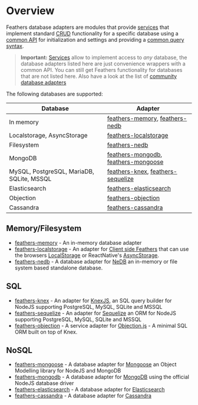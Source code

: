 # Overview

Feathers database adapters are modules that provide [services](../services.md) that implement standard [CRUD](https://en.wikipedia.org/wiki/Create,_read,_update_and_delete) functionality for a specific database using a [common API](./common.md) for initialization and settings and providing a [common query syntax](./querying.md).

> __Important:__ [Services](../services.md) allow to implement access to _any_ database, the database adapters listed here are just convenience wrappers with a common API. You can still get Feathers functionality for databases that are not listed here. Also have a look at the list of [community database adapters](https://github.com/feathersjs/awesome-feathersjs#database)

The following databases are supported:

| Database | Adapter |
|---|---|
| In memory | [feathers-memory](https://github.com/feathersjs-ecosystem/feathers-memory), [feathers-nedb](https://github.com/feathersjs-ecosystem/feathers-nedb) |
| Localstorage, AsyncStorage | [feathers-localstorage](https://github.com/feathersjs-ecosystem/feathers-localstorage) |
| Filesystem | [feathers-nedb](https://github.com/feathersjs-ecosystem/feathers-nedb) |
| MongoDB | [feathers-mongodb](https://github.com/feathersjs-ecosystem/feathers-mongodb), [feathers-mongoose](https://github.com/feathersjs-ecosystem/feathers-mongoose) |
| MySQL, PostgreSQL, MariaDB, SQLite, MSSQL | [feathers-knex](https://github.com/feathersjs-ecosystem/feathers-knex), [feathers-sequelize](https://github.com/feathersjs-ecosystem/feathers-sequelize) |
| Elasticsearch | [feathers-elasticsearch](https://github.com/feathersjs-ecosystem/feathers-elasticsearch) |
| Objection | [feathers-objection](https://github.com/feathersjs-ecosystem/feathers-objection) |
| Cassandra | [feathers-cassandra](https://github.com/feathersjs-ecosystem/feathers-cassandra) |

## Memory/Filesystem

- [feathers-memory](https://github.com/feathersjs-ecosystem/feathers-memory) - An in-memory database adapter
- [feathers-localstorage](https://github.com/feathersjs-ecosystem/feathers-localstorage) - An adapter for [Client side Feathers](../client.md) that can use the browsers [LocalStorage](https://developer.mozilla.org/en-US/docs/Web/API/Window/localStorage) or ReactNative's [AsyncStorage](https://facebook.github.io/react-native/docs/asyncstorage.html).
- [feathers-nedb](https://github.com/feathersjs-ecosystem/feathers-nedb) - A database adapter for [NeDB](https://github.com/louischatriot/nedb) an in-memory or file system based standalone database.

## SQL

- [feathers-knex](https://github.com/feathersjs-ecosystem/feathers-knex) - An adapter for [KnexJS](http://knexjs.org/), an SQL query builder for NodeJS supporting PostgreSQL, MySQL, SQLite and MSSQL
- [feathers-sequelize](https://github.com/feathersjs-ecosystem/feathers-sequelize) - An adapter for [Sequelize](http://docs.sequelizejs.com/) an ORM for NodeJS supporting PostgreSQL, MySQL, SQLite and MSSQL
- [feathers-objection](https://github.com/feathersjs-ecosystem/feathers-objection) - A service adapter for [Objection.js](https://vincit.github.io/objection.js) - A minimal SQL ORM built on top of Knex.

## NoSQL

- [feathers-mongoose](https://github.com/feathersjs-ecosystem/feathers-mongoose) - A database adapter for [Mongoose](http://mongoosejs.com/) an Object Modelling library for NodeJS and MongoDB
- [feathers-mongodb](https://github.com/feathersjs-ecosystem/feathers-mongodb) - A database adapter for [MongoDB](https://www.mongodb.com/) using the official NodeJS database driver
- [feathers-elasticsearch](https://github.com/feathersjs-ecosystem/feathers-elasticsearch) - A database adapter for [Elasticsearch](https://github.com/elastic/elasticsearch)
- [feathers-cassandra](https://github.com/feathersjs-ecosystem/feathers-cassandra) - A database adapter for [Cassandra](http://cassandra.apache.org)

